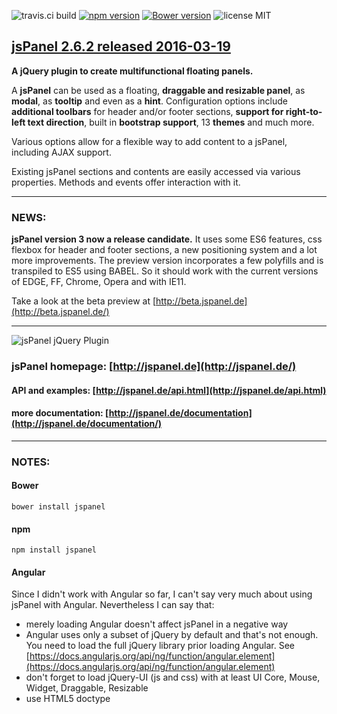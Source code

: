 ![travis.ci build](https://travis-ci.org/Flyer53/jsPanel.svg?branch=master) [![npm version](https://badge.fury.io/js/jspanel.svg)](https://badge.fury.io/js/jspanel) [![Bower version](https://badge.fury.io/bo/jspanel.svg)](https://badge.fury.io/bo/jspanel) ![license MIT](https://img.shields.io/badge/license-MIT-blue.svg)
## [jsPanel 2.6.2 released 2016-03-19](#)

**A jQuery plugin to create multifunctional floating panels.**

A **jsPanel** can be used as a floating, **draggable and resizable panel**, as **modal**, as **tooltip** and even as a **hint**.
Configuration options include **additional toolbars** for header and/or footer sections, **support for right-to-left text direction**,
built in **bootstrap support**, 13 **themes** and much more.

Various options allow for a flexible way to add content to a jsPanel, including AJAX support.

Existing jsPanel sections and contents are easily accessed via various properties. Methods and events offer interaction with it.

---

### NEWS:
**jsPanel version 3 now a release candidate.** It uses some ES6 features, css flexbox for header and footer sections, a new positioning
system and a lot more improvements. The preview version incorporates a few polyfills and is transpiled to ES5 using BABEL. So
it should work with the current versions of EDGE, FF, Chrome, Opera and with IE11.

Take a look at the beta preview at [http://beta.jspanel.de](http://beta.jspanel.de/)

---

![jsPanel jQuery Plugin](https://github.com/Flyer53/jsPanel/raw/master/jsPanel-comp.png)

### jsPanel homepage: [http://jspanel.de](http://jspanel.de/)

#### API and examples: [http://jspanel.de/api.html](http://jspanel.de/api.html)

#### more documentation: [http://jspanel.de/documentation](http://jspanel.de/documentation/)

---

### NOTES:

#### Bower

`bower install jspanel`

#### npm

`npm install jspanel`

#### Angular
Since I didn't work with Angular so far, I can't say very much about using jsPanel with Angular. Nevertheless I can say that:

+ merely loading Angular doesn't affect jsPanel in a negative way
+ Angular uses only a subset of jQuery by default and that's not enough. You need to load the full jQuery library prior loading Angular. See [https://docs.angularjs.org/api/ng/function/angular.element](https://docs.angularjs.org/api/ng/function/angular.element)
+ don't forget to load jQuery-UI (js and css) with at least UI Core, Mouse, Widget, Draggable, Resizable
+ use HTML5 doctype